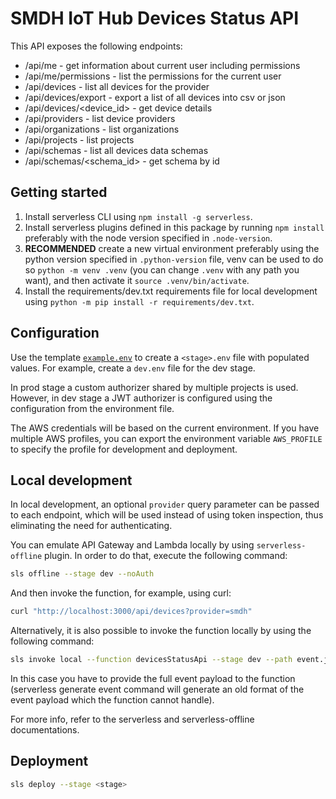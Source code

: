 # SMDH IoT Hub Devices Status API

This API exposes the following endpoints:

- /api/me - get information about current user including permissions
- /api/me/permissions - list the permissions for the current user
- /api/devices - list all devices for the provider
- /api/devices/export - export a list of all devices into csv or json
- /api/devices/<device_id> - get device details
- /api/providers - list device providers
- /api/organizations - list organizations
- /api/projects - list projects
- /api/schemas - list all devices data schemas
- /api/schemas/<schema_id> - get schema by id

## Getting started

1. Install serverless CLI using `npm install -g serverless`.
2. Install serverless plugins defined in this package by running `npm install`
preferably with the node version specified in `.node-version`.
3. **RECOMMENDED** create a new virtual environment preferably using the python version
specified in `.python-version` file, venv can be used to do so `python -m venv .venv`
(you can change `.venv` with any path you want), and then activate it `source .venv/bin/activate`.
4. Install the requirements/dev.txt requirements file for local development
using `python -m pip install -r requirements/dev.txt`.

## Configuration

Use the template [`example.env`](./example.env) to create a `<stage>.env` file with populated values.
For example, create a `dev.env` file for the dev stage.

In prod stage a custom authorizer shared by multiple projects is used. However, in dev stage
a JWT authorizer is configured using the configuration from the environment file.

The AWS credentials will be based on the current environment.
If you have multiple AWS profiles, you can export the environment variable `AWS_PROFILE`
to specify the profile for development and deployment.

## Local development

In local development, an optional `provider` query parameter can be passed to each endpoint, which will be used instead of using token inspection, thus eliminating the need for authenticating.

You can emulate API Gateway and Lambda locally by using `serverless-offline` plugin. In order to do that, execute the following command:

```sh
sls offline --stage dev --noAuth
```

And then invoke the function, for example, using curl:

```sh
curl "http://localhost:3000/api/devices?provider=smdh"
```

Alternatively, it is also possible to invoke the function locally by using the following command:

```sh
sls invoke local --function devicesStatusApi --stage dev --path event.json
```

In this case you have to provide the full event payload to the function (serverless generate event command
will generate an old format of the event payload which the function cannot handle).

For more info, refer to the serverless and serverless-offline documentations.

## Deployment

```sh
sls deploy --stage <stage>
```
